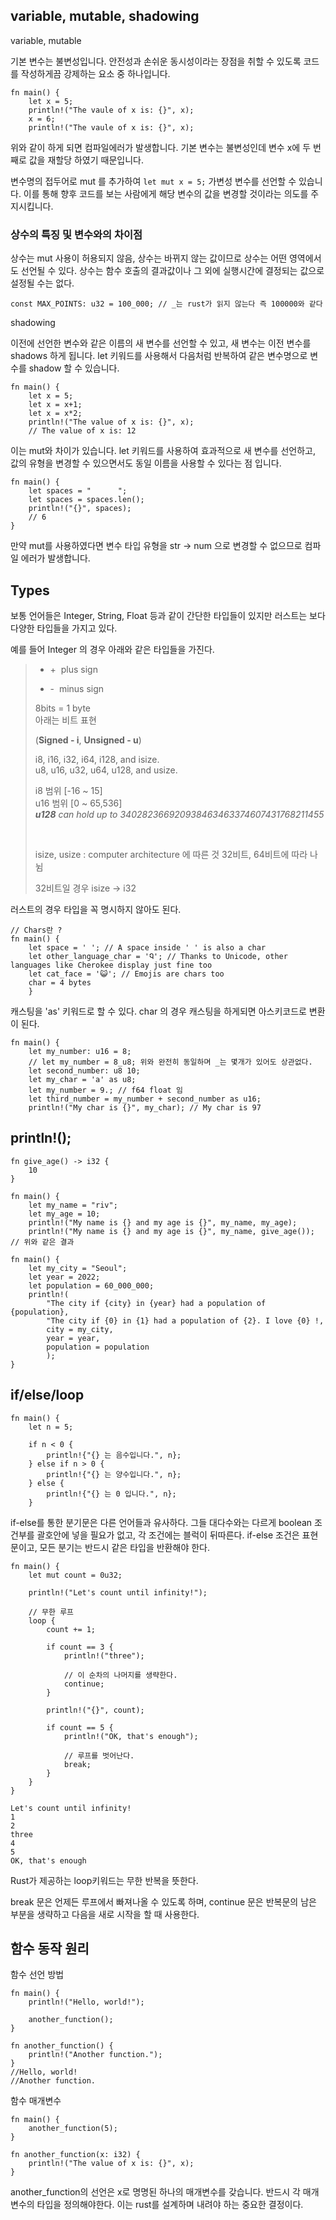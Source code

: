 ## variable, mutable, shadowing

variable, mutable

기본 변수는 불변성입니다. 안전성과 손쉬운 동시성이라는 장점을 취할 수 있도록 코드를 작성하게끔 강제하는 요소 중 하나입니다.

```
fn main() {
    let x = 5;
    println!("The vaule of x is: {}", x);
    x = 6;
    println!("The vaule of x is: {}", x);
```

위와 같이 하게 되면 컴파일에러가 발생합니다. 기본 변수는 불변성인데 변수 x에 두 번째로 값을 재할당
하였기 때문입니다.

변수명의 접두어로 mut 를 추가하여 `let mut x = 5;` 가변성 변수를 선언할 수 있습니다. 이를 통해 향후 코드를 보는 사람에게
해당 변수의 값을 변경할 것이라는 의도를 주지시킵니다.

### 상수의 특징 및 변수와의 차이점

상수는 mut 사용이 허용되지 않음, 상수는 바뀌지 않는 값이므로 
상수는 어떤 영역에서도 선언될 수 있다.
상수는 함수 호출의 결과값이나 그 외에 실행시간에 결정되는 값으로 설정될 수는 없다.

```
const MAX_POINTS: u32 = 100_000; // _는 rust가 읽지 않는다 즉 100000와 같다
```

shadowing

이전에 선언한 변수와 같은 이름의 새 변수를 선언할 수 있고, 새 변수는 이전 변수를 shadows 하게 됩니다.
let 키워드를 사용해서 다음처럼 반복하여 같은 변수명으로 변수를 shadow 할 수 있습니다.

```
fn main() {
    let x = 5;
    let x = x+1;
    let x = x*2;
    println!("The value of x is: {}", x);
    // The value of x is: 12
```

이는 mut와 차이가 있습니다. let 키워드를 사용하여 효과적으로 새 변수를 선언하고, 값의 유형을 변경할 수 있으면서도
동일 이름을 사용할 수 있다는 점 입니다.

```
fn main() {
    let spaces = "      ";
    let spaces = spaces.len();
    println!("{}", spaces);
    // 6
}
```

만약 mut를 사용하였다면 변수 타입 유형을 str -> num 으로 변경할 수 없으므로 컴파일 에러가 발생합니다. 


## Types

보통 언어들은 Integer, String, Float 등과 같이 간단한 타입들이 있지만 러스트는
보다 다양한 타입들을 가지고 있다.

예를 들어 Integer 의 경우 아래와 같은 타입들을 가진다.

>  + +&#160; plus sign
>  - -&#160; minus sign
> 
> 8bits = 1 byte  
> 아래는 비트 표현
> 
> (**Signed - i**, **Unsigned - u**)
> 
> i8, i16, i32, i64, i128, and isize. <br>
> u8, u16, u32, u64, u128, and usize. 
> 
> i8 범위 [-16 ~ 15]  
> u16 범위 [0 ~ 65,536]  
> _**u128** can hold up to 340282366920938463463374607431768211455_
>
> <br>
> 
> isize, usize : computer architecture 에 따른 것
> 32비트, 64비트에 따라 나뉨
> 
> 32비트일 경우 isize -> i32
> 

러스트의 경우 타입을 꼭 명시하지 않아도 된다.


```
// Chars란 ?
fn main() {
    let space = ' '; // A space inside ' ' is also a char
    let other_language_char = 'Ꮔ'; // Thanks to Unicode, other languages like Cherokee display just fine too
    let cat_face = '😺'; // Emojis are chars too
    char = 4 bytes
    }
```

캐스팅을 'as' 키워드로 할 수 있다.
char 의 경우 캐스팅을 하게되면 아스키코드로 변환이 된다.

```
fn main() {
    let my_number: u16 = 8;
    // let my_number = 8_u8; 위와 완전히 동일하며 _는 몇개가 있어도 상관없다.
    let second_number: u8 10;
    let my_char = 'a' as u8;
    let my_number = 9.; // f64 float 임
    let third_number = my_number + second_number as u16;
    println!("My char is {}", my_char); // My char is 97
```

## println!();

```
fn give_age() -> i32 {
    10
}

fn main() {
    let my_name = "riv";
    let my_age = 10;
    println!("My name is {} and my age is {}", my_name, my_age);
    println!("My name is {} and my age is {}", my_name, give_age()); // 위와 같은 결과
```

```
fn main() {
    let my_city = "Seoul";
    let year = 2022;
    let population = 60_000_000;
    println!(
        "The city if {city} in {year} had a population of {population},
        "The city if {0} in {1} had a population of {2}. I love {0} !,
        city = my_city,
        year = year,
        population = population
        );
}
```

## if/else/loop

```
fn main() {
    let n = 5;
    
    if n < 0 {
        println!{"{} 는 음수입니다.", n};
    } else if n > 0 {
        println!{"{} 는 양수입니다.", n};
    } else {
        println!{"{} 는 0 입니다.", n};
    }
```

if-else를 통한 분기문은 다른 언어들과 유사하다. 그들 대다수와는 다르게 boolean 조건부를 괄호안에 넣을 필요가 없고, 각 조건에는 블럭이 뒤따른다. if-else 조건은 표현문이고, 모든 분기는 반드시 같은 타입을 반환해야 한다.

```
fn main() {
    let mut count = 0u32;

    println!("Let's count until infinity!");

    // 무한 루프
    loop {
        count += 1;

        if count == 3 {
            println!("three");

            // 이 순차의 나머지를 생략한다.
            continue;
        }

        println!("{}", count);

        if count == 5 {
            println!("OK, that's enough");

            // 루프를 벗어난다.
            break;
        }
    }
}

Let's count until infinity!
1
2
three
4
5
OK, that's enough
```

Rust가 제공하는 loop키워드는 무한 반복을 뜻한다.

break 문은 언제든 루프에서 빠져나올 수 있도록 하며, continue 문은 반복문의 남은 부분을 생략하고 다음을 새로 시작을 할 때 사용한다.

## 함수 동작 원리

함수 선언 방법

```
fn main() {
    println!("Hello, world!");

    another_function();
}

fn another_function() {
    println!("Another function.");
}
//Hello, world!
//Another function.
```

함수 매개변수

```
fn main() {
    another_function(5);
}

fn another_function(x: i32) {
    println!("The value of x is: {}", x);
}
```

another_function의 선언은 x로 명명된 하나의 매개변수를 갖습니다.
반드시 각 매개변수의 타입을 정의해야한다. 이는 rust를 설계하며 내려야 하는 중요한 결정이다.

